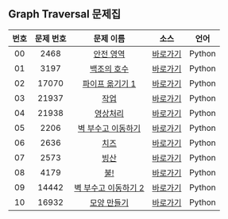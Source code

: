 ## Graph Traversal 문제집

| 번호  | 문제 번호 |                           문제 이름                           |         소스         |  언어  |
| :---: | :-------: | :-----------------------------------------------------------: | :------------------: | :----: |
|  00   |   2468    |       [안전 영역](https://www.acmicpc.net/problem/2468)       | [바로가기](../problems/2468)  | Python |
|  01   |   3197    |      [백조의 호수](https://www.acmicpc.net/problem/3197)      | [바로가기](../problems/3197)  | Python |
|  02   |   17070   |   [파이프 옮기기 1](https://www.acmicpc.net/problem/17070)    | [바로가기](../problems/17070) | Python |
|  03   |   21937   |         [작업](https://www.acmicpc.net/problem/21937)         | [바로가기](../problems/21937) | Python |
|  04   |   21938   |       [영상처리](https://www.acmicpc.net/problem/21938)       | [바로가기](../problems/21938) | Python |
|  05   |   2206    |  [벽 부수고 이동하기](https://www.acmicpc.net/problem/2206)   | [바로가기](../problems/2206)  | Python |
|  06   |   2636    |         [치즈](https://www.acmicpc.net/problem/2636)          | [바로가기](../problems/2636)  | Python |
|  07   |   2573    |         [빙산](https://www.acmicpc.net/problem/2573)          | [바로가기](../problems/2573)  | Python |
|  08   |   4179    |          [불!](https://www.acmicpc.net/problem/4179)          | [바로가기](../problems/4179)  | Python |
|  09   |   14442   | [벽 부수고 이동하기 2](https://www.acmicpc.net/problem/14442) | [바로가기](../problems/14442) | Python |
|  10   |   16932   |     [모양 만들기](https://www.acmicpc.net/problem/16932)      | [바로가기](../problems/16932) | Python |
